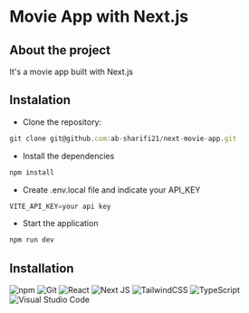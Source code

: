 # Movie App with Next.js

## About the project

It's a movie app built with Next.js

## Instalation

- Clone the repository:

```JavaScript
git clone git@github.com:ab-sharifi21/next-movie-app.git
```

- Install the dependencies

```JavaScript
npm install
```

- Create .env.local file and indicate your API_KEY

```JavaScript
VITE_API_KEY=your api key
```

- Start the application

```JavaScript
npm run dev
```

## Installation

![npm](https://img.shields.io/badge/npm-CB3837?style=for-the-badge&logo=npm&logoColor=wProject_X)
![Git](https://img.shields.io/badge/GIT-E44C30?style=for-the-badge&logo=git&logoColor=white)
![React](https://img.shields.io/badge/React-61DAFB?logo=react&logoColor=000&style=for-the-badge)
![Next JS](https://img.shields.io/badge/Next-black?style=for-the-badge&logo=next.js&logoColor=white)
![TailwindCSS](https://img.shields.io/badge/tailwindcss-%2338B2AC.svg?style=for-the-badge&logo=tailwind-css&logoColor=white)
![TypeScript](https://img.shields.io/badge/typescript-%23007ACC.svg?style=for-the-badge&logo=typescript&logoColor=white)
![Visual Studio Code](https://img.shields.io/badge/Visual%20Studio%20Code-0078d7.svg?style=for-the-badge&logo=visual-studio-code&logoColor=white)

